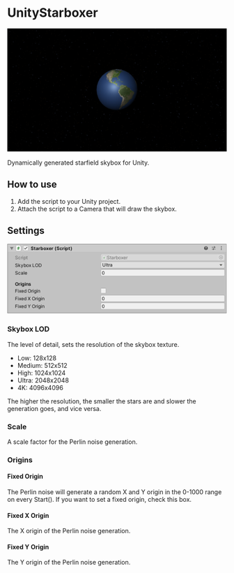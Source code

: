 # UnityStarboxer

![Starfield behind Earth](https://raw.githubusercontent.com/bodzaital/UnityStarboxer/master/header.png)

Dynamically generated starfield skybox for Unity.

## How to use

1. Add the script to your Unity project.
2. Attach the script to a Camera that will draw the skybox.

## Settings

![Starfield behind Earth](https://raw.githubusercontent.com/bodzaital/UnityStarboxer/master/inspector.png)

### Skybox LOD

The level of detail, sets the resolution of the skybox texture.

- Low: 128x128
- Medium: 512x512
- High: 1024x1024
- Ultra: 2048x2048
- 4K: 4096x4096

The higher the resolution, the smaller the stars are and slower the generation goes, and vice versa.

### Scale

A scale factor for the Perlin noise generation.

### Origins

#### Fixed Origin

The Perlin noise will generate a random X and Y origin in the 0-1000 range on every Start(). If you want to set a fixed origin, check this box.

#### Fixed X Origin

The X origin of the Perlin noise generation.

#### Fixed Y Origin

The Y origin of the Perlin noise generation.
